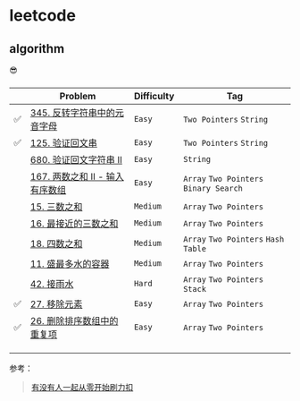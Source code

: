 # leetcode



## algorithm

😎

### 

|      | Problem                                                      | Difficulty | Tag                                    |
| ---- | ------------------------------------------------------------ | ---------- | -------------------------------------- |
| ✅    | [345. 反转字符串中的元音字母](https://leetcode-cn.com/problems/reverse-vowels-of-a-string/) | `Easy`     | `Two Pointers` `String`                |
| ✅    | [125. 验证回文串](https://leetcode-cn.com/problems/valid-palindrome/) | `Easy`     | `Two Pointers` `String`                |
|      | [680. 验证回文字符串 Ⅱ](https://leetcode-cn.com/problems/valid-palindrome-ii/) | `Easy`     | `String`                               |
|      | [167. 两数之和 II - 输入有序数组](https://leetcode-cn.com/problems/two-sum-ii-input-array-is-sorted/) | `Easy`     | `Array` `Two Pointers` `Binary Search` |
|      | [15. 三数之和](https://leetcode-cn.com/problems/3sum/)       | `Medium`   | `Array` `Two Pointers`                 |
|      | [16. 最接近的三数之和](https://leetcode-cn.com/problems/3sum-closest/) | `Medium`   | `Array` `Two Pointers`                 |
|      | [18. 四数之和](https://leetcode-cn.com/problems/4sum/)       | `Medium`   | `Array` `Two Pointers` `Hash Table`    |
|      | [11. 盛最多水的容器](https://leetcode-cn.com/problems/container-with-most-water/) | `Medium`   | `Array` `Two Pointers`                 |
|      | [42. 接雨水](https://leetcode-cn.com/problems/trapping-rain-water/) | `Hard`     | `Array` `Two Pointers` `Stack`         |
| ✅    | [27. 移除元素](https://leetcode-cn.com/problems/remove-element/) | `Easy`     | `Array` `Two Pointers`                 |
| ✅    | [26. 删除排序数组中的重复项](https://leetcode-cn.com/problems/remove-duplicates-from-sorted-array/) | `Easy`     | `Array` `Two Pointers`                 |
|      |                                                              |            |                                        |
|      |                                                              |            |                                        |
|      |                                                              |            |                                        |



参考：

> [有没有人一起从零开始刷力扣](https://leetcode-cn.com/circle/article/48kq9d/)

